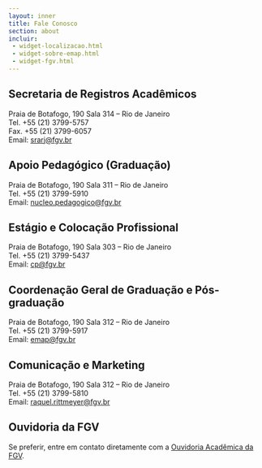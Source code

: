 ```yaml
---
layout: inner
title: Fale Conosco
section: about
incluir:
 - widget-localizacao.html
 - widget-sobre-emap.html
 - widget-fgv.html
---
```


## Secretaria de Registros Acadêmicos 

Praia de Botafogo, 190 Sala 314 – Rio de Janeiro<br/>
Tel. +55 (21) 3799-5757<br/>
Fax. +55 (21) 3799-6057<br/>
Email: srarj@fgv.br

## Apoio Pedagógico (Graduação)

Praia de Botafogo, 190 Sala 311 – Rio de Janeiro<br/>
Tel. +55 (21) 3799-5910<br/>
Email: nucleo.pedagogico@fgv.br

## Estágio e Colocação Profissional

Praia de Botafogo, 190 Sala 303 – Rio de Janeiro<br/>
Tel. +55 (21) 3799-5437<br/>
Email: cp@fgv.br

## Coordenação Geral de Graduação e Pós-graduação

Praia de Botafogo, 190 Sala 312 – Rio de Janeiro<br/>
Tel. +55 (21) 3799-5917<br/>
Email: emap@fgv.br 

## Comunicação e Marketing 

Praia de Botafogo, 190 Sala 312 – Rio de Janeiro<br/>
Tel. +55 (21) 3799-5810<br/>
Email: raquel.rittmeyer@fgv.br

## Ouvidoria da FGV

Se preferir, entre em contato diretamente com a
[Ouvidoria Acadêmica da FGV]( http://portal.fgv.br/ouvidoria).
